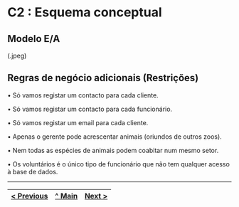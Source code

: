 # C2 : Esquema conceptual

## Modelo E/A

(.jpeg)

## Regras de negócio adicionais (Restrições)

• Só vamos registar um contacto para cada cliente.

• Só vamos registar um contacto para cada funcionário.

• Só vamos registar um email para cada cliente.

•	Apenas o gerente pode acrescentar animais (oriundos de outros zoos).

•	Nem todas as espécies de animais podem coabitar num mesmo setor.

•	Os voluntários é o único tipo de funcionário que não tem qualquer acesso à base de dados.

---
[< Previous](rebd01.md) | [^ Main]() | [Next >](rebd03.md)
:--- | :---: | ---: 
